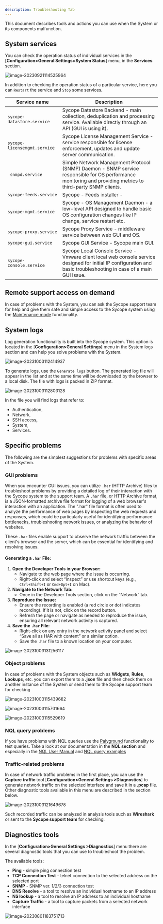 ```yaml
---
description: Troubleshooting Tab
---
```



This document describes tools and actions you can use when the System or its components malfunction.



## System services

You can check the operation status of individual services in the [**Configuration>General Settings>System Status**] menu, in the **Services** section.

![image-20230921114525964](assets_Troubleshooting/image-20230921114525964.png)

In addition to checking the operation status of a particular service, here you can `Restart` the service and `Stop` some services.



| Service name                 | Description                                                  |
| ---------------------------- | ------------------------------------------------------------ |
| `sycope-datastore.service `  | Sycope Datastore Backend - main collection, deduplication and processing service. Available directly through an API (GUI is using it). |
| `sycope-licensemgmt.service` | Sycope License Management Service - service responsible for license enforcement, updates and update server communication. |
| ` snmpd.service`             | Simple Network Management Protocol (SNMP) Daemon - SNMP service responsible for OS performance monitoring and providing metrics to third-party SNMP clients. |
| `sycope-feeds.service`       | Sycope - Feeds installer -                                   |
| `sycope-mgmt.service`        | Sycope - OS Management Daemon - a low-level API designed to handle basic OS configuration changes like IP change, service restart etc. |
| `sycope-proxy.service`       | Sycope Proxy Service - middleware service between web GUI and OS. |
| `sycope-gui.service`         | Sycope GUI Service - Sycope main GUI.                        |
| `sycope-console.service  `   | Sycope Local Console Service - Vmware client local web console service designed for initial IP configuration and basic troubleshooting in case of a main GUI issue. |

## Remote support access on demand

In case of problems with the System, you can ask the Sycope support team for help and give them safe and simple access to the Sycope system using the [Maintenance mode](https://documentation.sycope.com/User%20Guide/Configuration/General%20Settings/Maintenance%20Mode) functionality.

## System logs

Log generation functionality is built into the Sycope system. This option is located in the [**Configuration>General Settings**] menu in the System logs section and can help you solve problems with the System.

![image-20231003112414937](assets_Troubleshooting/image-20231003112414937.png)

To generate logs, use the `Generate logs` button. The generated log file will appear in the list and at the same time will be downloaded by the browser to a local disk. The file with logs is packed in ZIP format.



![image-20231003112803128](assets_Troubleshooting/image-20231003112803128.png)



In the file you will find logs that refer to:
- Authentication,
- Network,
- SSH access,
- System,
- Services.

## Specific problems

The following are the simplest suggestions for problems with specific areas of the System.

### GUI problems

When you encounter GUI issues, you can utilize `.har` (HTTP Archive) files to troubleshoot problems by providing a detailed log of their interaction with the Sycope system to the support team. A `.har` file, or HTTP Archive format, is a JSON-formatted archive file format for logging of a web browser's interaction with an application. The ".har" file format is often used to analyze the performance of web pages by inspecting the web requests and responses, which could be particularly useful for identifying performance bottlenecks, troubleshooting network issues, or analyzing the behavior of websites.

These `.har` files enable support to observe the network traffic between the client's browser and the server, which can be essential for identifying and resolving issues.

#### Generating a `.har` File:

1. **Open the Developer Tools in your Browser:**
   - Navigate to the web page where the issue is occurring.
   - Right-click and select “Inspect” or use shortcut keys (e.g., `Ctrl+Shift+I` or `Cmd+Opt+I` on Mac).
2. **Navigate to the Network Tab:**
   - Once in the Developer Tools section, click on the “Network” tab.
3. **Reproduce the Issue:**
   - Ensure the recording is enabled (a red circle or dot indicates recording). If it is not, click on the record button.
   - Refresh the page or navigate as needed to reproduce the issue, ensuring all relevant network activity is captured.
4. **Save the `.har` File:**
   - Right-click on any entry in the network activity panel and select “Save all as HAR with content” or a similar option.
   - Save the `.har` file to a known location on your computer.

![image-20231003131256117](assets_Troubleshooting/image-20231003131256117.png)

### Object problems

In case of problems with the System objects such as **Widgets**, **Rules**, **Lookups**, etc. you can export them to a **.json** file and then check them on another instance of the System or send them to the Sycope support team for checking.

![image-20231003115439682](assets_Troubleshooting/image-20231003115439682.png)

![image-20231003115701664](assets_Troubleshooting/image-20231003115701664.png)

![image-20231003115529619](assets_Troubleshooting/image-20231003115529619.png)

### NQL query problems

If you have problems with NQL queries use the [Palyground](https://documentation.sycope.com/User%20Guide/Playground) functionality to test queries. Take a look at our documentation in the **NQL section** and especially in the [NQL User Manual](https://documentation.sycope.com/NQL/NQL%20documentation) and [NQL query examples](https://documentation.sycope.com/NQL/NQL_examples)

### Traffic-related problems

In case of network traffic problems in the first place, you can use the **Capture traffic** tool [**Configuration>General Settings >Diagnostics**] to generate network traffic on the selected interface and save it in a **.pcap** file. Other diagnostic tools available in this menu are described in the section below. 

![image-20231003121649678](assets_Troubleshooting/image-20231003121649678.png)



Such recorded traffic can be analyzed in analysis tools such as **Wireshark** or sent to the **Sycope support team** for checking.

## Diagnostics tools

In the [**Configuration>General Settings >Diagnostics**] menu there are several diagnostic tools that you can use to troubleshoot the problem.

The available tools:

- **Ping** - simple ping connection test
- **TCP Connection Test** - telnet connection to the selected address on the selected port
- **SNMP** - SNMP ver. 1/2/3 connection test
- **DNS Resolve** - a tool to resolve an individual hostname to an IP address
- **NS lookup** - a tool to resolve an IP address to an individual hostname
- **Capture Traffic** - a tool to capture packets from a selected network interface 

![image-20230801183751713](assets_Troubleshooting/image-20230801183751713.png)








